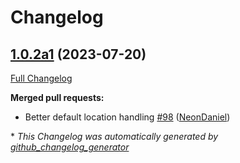 # Changelog

## [1.0.2a1](https://github.com/NeonGeckoCom/skill-user_settings/tree/1.0.2a1) (2023-07-20)

[Full Changelog](https://github.com/NeonGeckoCom/skill-user_settings/compare/1.0.1...1.0.2a1)

**Merged pull requests:**

- Better default location handling [\#98](https://github.com/NeonGeckoCom/skill-user_settings/pull/98) ([NeonDaniel](https://github.com/NeonDaniel))



\* *This Changelog was automatically generated by [github_changelog_generator](https://github.com/github-changelog-generator/github-changelog-generator)*
